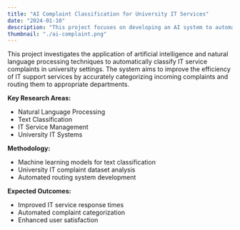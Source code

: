 ```yaml
---
title: "AI Complaint Classification for University IT Services"
date: "2024-01-10"
description: "This project focuses on developing an AI system to automatically classify and route IT service complaints in university environments, improving response times and service quality."
thumbnail: "./ai-complaint.png"
---
```


This project investigates the application of artificial intelligence and natural language processing techniques to automatically classify IT service complaints in university settings. The system aims to improve the efficiency of IT support services by accurately categorizing incoming complaints and routing them to appropriate departments.

**Key Research Areas:**
- Natural Language Processing
- Text Classification
- IT Service Management
- University IT Systems

**Methodology:**
- Machine learning models for text classification
- University IT complaint dataset analysis
- Automated routing system development

**Expected Outcomes:**
- Improved IT service response times
- Automated complaint categorization
- Enhanced user satisfaction 
